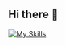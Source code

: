 ## Hi there 👋

[![My Skills](https://skillicons.dev/icons?i=mongodb,express,react,nodejs,c,java,godot,spring,arduino,linux,mysql,postman)](https://skillicons.dev)

<!--
**RaimundoMonzon/RaimundoMonzon** is a ✨ _special_ ✨ repository because its `README.md` (this file) appears on your GitHub profile.

Here are some ideas to get you started:

- 🔭 I’m currently working on ...
- 🌱 I’m currently learning ...
- 👯 I’m looking to collaborate on ...
- 🤔 I’m looking for help with ...
- 💬 Ask me about ...
- 📫 How to reach me: ...
- 😄 Pronouns: ...
- ⚡ Fun fact: ...
-->
